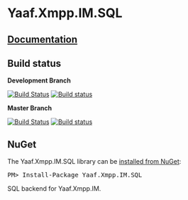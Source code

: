 Yaaf.Xmpp.IM.SQL
===================
## [Documentation](https://matthid.github.io/Yaaf.Xmpp.IM.SQL/)

## Build status

**Development Branch**

[![Build Status](https://travis-ci.org/matthid/Yaaf.Xmpp.IM.SQL.svg?branch=develop)](https://travis-ci.org/matthid/Yaaf.Xmpp.IM.SQL)
[![Build status](https://ci.appveyor.com/api/projects/status/thd11oiwymts4vag/branch/develop?svg=true)](https://ci.appveyor.com/project/matthid/yaaf-xmpp-im-sql/branch/develop)

**Master Branch**

[![Build Status](https://travis-ci.org/matthid/Yaaf.Xmpp.IM.SQL.svg?branch=master)](https://travis-ci.org/matthid/Yaaf.Xmpp.IM.SQL)
[![Build status](https://ci.appveyor.com/api/projects/status/thd11oiwymts4vag/branch/master?svg=true)](https://ci.appveyor.com/project/matthid/yaaf-xmpp-im-sql/branch/master)

## NuGet

<div class="row">
  <div class="span1"></div>
  <div class="span6">
    <div class="well well-small" id="nuget">
      The Yaaf.Xmpp.IM.SQL library can be <a href="https://nuget.org/packages/Yaaf.Xmpp.IM.SQL">installed from NuGet</a>:
      <pre>PM> Install-Package Yaaf.Xmpp.IM.SQL</pre>
    </div>
  </div>
  <div class="span1"></div>
</div>

SQL backend for Yaaf.Xmpp.IM.
